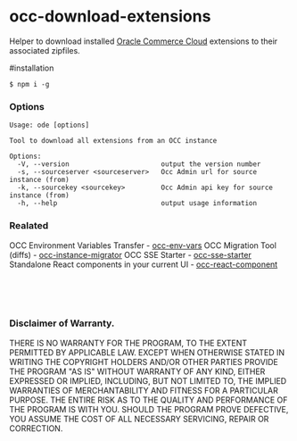 # occ-download-extensions
Helper to download installed [Oracle Commerce Cloud](https://cloud.oracle.com/en_US/commerce-cloud "Oracle Commerce Cloud") extensions to their associated zipfiles.

#installation
```
$ npm i -g
```

### Options
```
Usage: ode [options]

Tool to download all extensions from an OCC instance

Options:
  -V, --version                       output the version number
  -s, --sourceserver <sourceserver>   Occ Admin url for source instance (from)
  -k, --sourcekey <sourcekey>         Occ Admin api key for source instance (from)
  -h, --help                          output usage information
```


### Realated
OCC Environment Variables Transfer - [occ-env-vars](https://github.com/leedium/occ-env-vars "OCC Environment Variables Add/Update")
OCC Migration Tool (diffs) - [occ-instance-migrator](https://github.com/leedium/occ-instance-migrator "OCC instance migrator")
OCC SSE Starter - [occ-sse-starter](https://github.com/leedium/occ-sse-starter "Serverside extension starter for Oracle Commerce Cloud")
Standalone React components in your current UI - [occ-react-component](https://github.com/leedium/occ-react-component "OCC react component")


<br/><br/><br/>
### Disclaimer of Warranty.

  THERE IS NO WARRANTY FOR THE PROGRAM, TO THE EXTENT PERMITTED BY
APPLICABLE LAW.  EXCEPT WHEN OTHERWISE STATED IN WRITING THE COPYRIGHT
HOLDERS AND/OR OTHER PARTIES PROVIDE THE PROGRAM "AS IS" WITHOUT WARRANTY
OF ANY KIND, EITHER EXPRESSED OR IMPLIED, INCLUDING, BUT NOT LIMITED TO,
THE IMPLIED WARRANTIES OF MERCHANTABILITY AND FITNESS FOR A PARTICULAR
PURPOSE.  THE ENTIRE RISK AS TO THE QUALITY AND PERFORMANCE OF THE PROGRAM
IS WITH YOU.  SHOULD THE PROGRAM PROVE DEFECTIVE, YOU ASSUME THE COST OF
ALL NECESSARY SERVICING, REPAIR OR CORRECTION.


